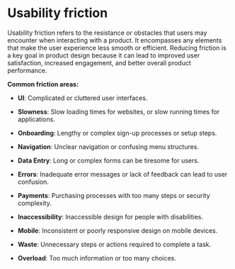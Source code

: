 # Usability friction

Usability friction refers to the resistance or obstacles that users may encounter when interacting with a product. It encompasses any elements that make the user experience less smooth or efficient. Reducing friction is a key goal in product design because it can lead to improved user satisfaction, increased engagement, and better overall product performance.

**Common friction areas:**

* **UI**: Complicated or cluttered user interfaces.

* **Slowness**: Slow loading times for websites, or slow running times for applications.

* **Onboarding**: Lengthy or complex sign-up processes or setup steps.

* **Navigation**: Unclear navigation or confusing menu structures.

* **Data Entry**: Long or complex forms can be tiresome for users.

* **Errors**: Inadequate error messages or lack of feedback can lead to user confusion.

* **Payments**: Purchasing processes with too many steps or security complexity.

* **Inaccessibility**: Inaccessible design for people with disabilities.

* **Mobile**: Inconsistent or poorly responsive design on mobile devices.

* **Waste**: Unnecessary steps or actions required to complete a task.

* **Overload**: Too much information or too many choices.